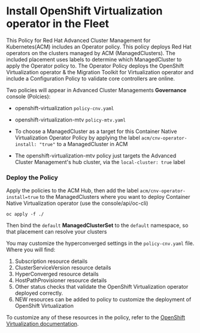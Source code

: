 # Install OpenShift Virtualization operator in the Fleet

This Policy for Red Hat Advanced Cluster Management for Kubernetes(ACM) includes an Operator policy. This policy deploys Red Hat operators on the clusters managed by ACM (ManagedClusters). The included placement uses labels to determine which ManagedCluster to apply the Operator policy to. The Operator Policy deploys the OpenShift Virtualization operator & the Migration Toolkit for Virtualization operator and include a Configuration Policy to validate core controllers are online.

Two policies will appear in Advanced Cluster Managements **Governance** console (Polcies):
* openshift-virtualization `policy-cnv.yaml`
* openshift-virtualization-mtv  `policy-mtv.yaml`

* To choose a ManagedCluster as a target for this Container Native Virtualization Operator Policy by applying the label `acm/cnv-operator-install: "true"` to a ManagedCluster in ACM
* The openshift-virtualization-mtv policy just targets the Advanced Cluster Management's hub cluster, via the `local-cluster: true` label

### Deploy the Policy
Apply the policies to the ACM Hub, then add the label `acm/cnv-operator-install=true` to the ManagedClusters where you want to deploy Container Native Virtualization operator (use the console/api/oc-cli)
```
oc apply -f ./
```

Then bind the `default` **ManagedClusterSet** to the `default` namespace, so that placement can resolve your clusters

You may customize the hyperconverged settings in the `policy-cnv.yaml` file. Where you will find:
  1. Subscription resource details
  2. ClusterServiceVersion resource details
  3. HyperConverged resource details
  4. HostPathProvisioner resource details
  5. Other status checks that validate the OpenShift Virtualization operator deployed correctly.
  6. NEW resources can be added to policy to customize the deployment of OpenShift Virtualization

To customize any of these resources in the policy, refer to the [OpenShift Virtualization documentation](https://docs.openshift.com/container-platform/4.17/virt/install/installing-virt.html#virt-subscribing-cli_installing-virt).

